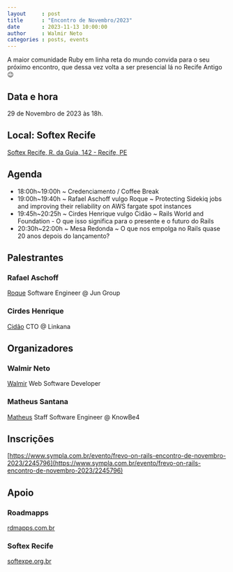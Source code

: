```yaml
---
layout     : post
title      : "Encontro de Novembro/2023"
date       : 2023-11-13 10:00:00
author     : Walmir Neto
categories : posts, events
---
```


A maior comunidade Ruby em linha reta do mundo convida para o seu próximo encontro, que dessa vez volta a ser presencial lá no Recife Antigo 😉

## Data e hora

29 de Novembro de 2023 às 18h.

## Local: Softex Recife

[Softex Recife, R. da Guia, 142 - Recife, PE](https://maps.app.goo.gl/skKTs1Rng7dSnQ196)

## Agenda

- 18:00h~19:00h ~ Credenciamento / Coffee Break
- 19:00h~19:40h ~ Rafael Aschoff vulgo Roque ~ Protecting Sidekiq jobs and improving their reliability on AWS fargate spot instances
- 19:45h~20:25h ~ Cirdes Henrique vulgo Cidão ~ Rails World and Foundation - O que isso significa para o presente e o futuro do Rails
- 20:30h~22:00h ~ Mesa Redonda ~ O que nos empolga no Rails quase 20 anos depois do lançamento?

## Palestrantes

### Rafael Aschoff

[Roque](https://linkedin.com/in/rafael-aschoff-6675a09) Software Engineer @ Jun Group

### Cirdes Henrique

[Cidão](https://linkedin.com/in/cirdesh) CTO @ Linkana

## Organizadores

### Walmir Neto

[Walmir](https://walmir.dev) Web Software Developer

### Matheus Santana

[Matheus](https://linkedin.com/in/matheus-santana-78b5a31b) Staff Software Engineer @ KnowBe4

## Inscrições

[https://www.sympla.com.br/evento/frevo-on-rails-encontro-de-novembro-2023/2245796](https://www.sympla.com.br/evento/frevo-on-rails-encontro-de-novembro-2023/2245796)

## Apoio

### Roadmapps
[rdmapps.com.br](https://rdmapps.com.br)

### Softex Recife
[softexpe.org.br](https://softexpe.org.br)
